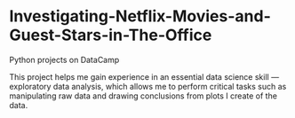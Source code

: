 # Investigating-Netflix-Movies-and-Guest-Stars-in-The-Office
Python projects on DataCamp

This project helps me gain experience in an essential data science skill — exploratory data analysis, which allows me to perform critical tasks such as manipulating raw data and drawing conclusions from plots I create of the data.
